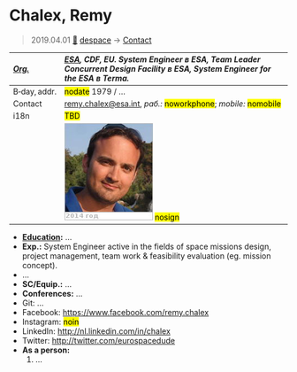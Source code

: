 # Chalex, Remy
> 2019.04.01 [🚀](../index/index.md) [despace](index.md) → [Contact](contact.md)

|*[Org.](contact.md)*|*[ESA](zz_esa.md), CDF, EU. System Engineer в ESA, Team Leader Concurrent Design Facility в ESA, System Engineer for the ESA в Terma.*|
|:--|:--|
|B‑day, addr.|<mark>nodate</mark> 1979 / …|
|Contact|<remy.chalex@esa.int>, *раб.:* <mark>noworkphone</mark>; *mobile:* <mark>nomobile</mark>|
|i18n|<mark>TBD</mark>|
| |[![](f/contact/c/chalex1_photo_thumb.jpg)](f/contact/c/chalex1_photo.jpg) <mark>nosign</mark>|

   - **[Education](edu.md):** …
   - **Exp.:** System Engineer active in the fields of space missions design, project management, team work & feasibility evaluation (eg. mission concept).
   - …
   - **SC/Equip.:** …
   - **Conferences:** …
   - Git: …
   - Facebook: <https://www.facebook.com/remy.chalex>
   - Instagram: <mark>noin</mark>
   - LinkedIn: <http://nl.linkedin.com/in/chalex>
   - Twitter: <http://twitter.com/eurospacedude>
   - **As a person:**
      1. …
